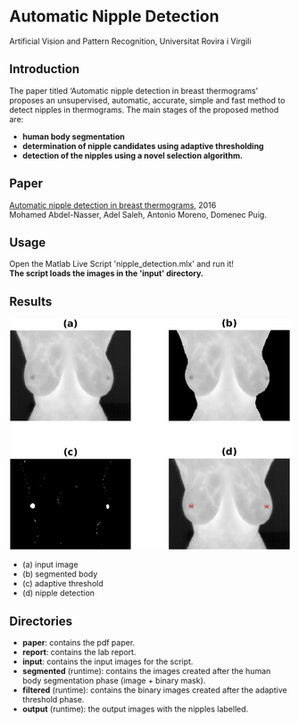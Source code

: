 # Automatic Nipple Detection 
Artificial Vision and Pattern Recognition, Universitat Rovira i Virgili

## Introduction
The paper titled ‘Automatic nipple detection in breast thermograms’ proposes an unsupervised, automatic, accurate, simple and fast method to detect nipples in thermograms. The main stages of the proposed method are: 
- **human body segmentation**
- **determination of nipple candidates using adaptive thresholding**
- **detection of the nipples using a novel selection algorithm.**

## Paper
[Automatic nipple detection in breast thermograms](./paper/paper.pdf), 2016 <br>
Mohamed Abdel-Nasser, Adel Saleh, Antonio Moreno, Domenec Puig.

## Usage
Open the Matlab Live Script 'nipple_detection.mlx' and run it! <br>
**The script loads the images in the 'input' directory.**

## Results
![Results image](report/phases_block.png)
- (a) input image
- (b) segmented body
- (c) adaptive threshold
- (d) nipple detection

## Directories
- **paper**: contains the pdf paper.
- **report**: contains the lab report.
- **input**: contains the input images for the script.
- **segmented** (runtime): contains the images created after the human body segmentation phase (image + binary mask).
- **filtered** (runtime): contains the binary images created after the adaptive threshold phase.
- **output** (runtime): the output images with the nipples labelled.

